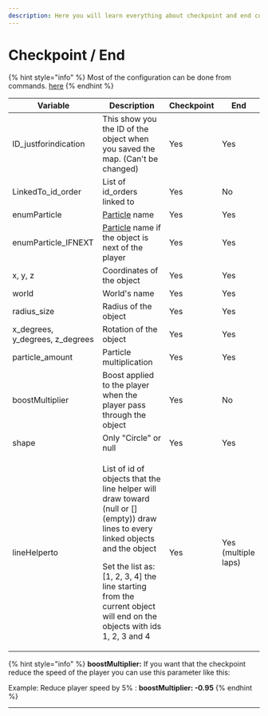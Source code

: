 ```yaml
---
description: Here you will learn everything about checkpoint and end configuration
---
```


# Checkpoint / End

{% hint style="info" %}
Most of the configuration can be done from commands. [here](https://chooseit.gitbook.io/elytraracing/commands/command-ermap#map-checkpoint-configuration)
{% endhint %}

| Variable                           | Description                                                                                                                                                                                                                                                            | Checkpoint | End                 |
| ---------------------------------- | ---------------------------------------------------------------------------------------------------------------------------------------------------------------------------------------------------------------------------------------------------------------------- | ---------- | ------------------- |
| ID\_justforindication              | This show you the ID of the object when you saved the map. (Can't be changed)                                                                                                                                                                                          | Yes        | Yes                 |
| LinkedTo\_id\_order                | List of id\_orders linked to                                                                                                                                                                                                                                           | Yes        | No                  |
| enumParticle                       | [Particle](https://chooseit.gitbook.io/elytraracing/commands/command-ermap#map-checkpoint-configuration) name                                                                                                                                                          | Yes        | Yes                 |
| enumParticle\_IFNEXT               | [Particle](https://chooseit.gitbook.io/elytraracing/commands/command-ermap#map-checkpoint-configuration) name if the object is next of the player                                                                                                                      | Yes        | Yes                 |
| x, y, z                            | Coordinates of the object                                                                                                                                                                                                                                              | Yes        | Yes                 |
| world                              | World's name                                                                                                                                                                                                                                                           | Yes        | Yes                 |
| radius\_size                       | Radius of the object                                                                                                                                                                                                                                                   | Yes        | Yes                 |
| x\_degrees, y\_degrees, z\_degrees | Rotation of the object                                                                                                                                                                                                                                                 | Yes        | Yes                 |
| particle\_amount                   | Particle multiplication                                                                                                                                                                                                                                                | Yes        | Yes                 |
| boostMultiplier                    | Boost applied to the player when the player pass through the object                                                                                                                                                                                                    | Yes        | No                  |
| shape                              | Only "Circle" or null                                                                                                                                                                                                                                                  | Yes        | Yes                 |
| lineHelperto                       | <p>List of id of objects that the line helper will draw toward (null or [] (empty)) draw lines to every linked objects and the object</p><p>Set the list as: [1, 2, 3, 4] the line starting from the current object will end on the objects with ids 1, 2, 3 and 4</p> | Yes        | Yes (multiple laps) |

{% hint style="info" %}
**boostMultiplier:** If you want that the checkpoint reduce the speed of the player you can use this parameter like this:

Example: Reduce player speed by 5% : **boostMultiplier: -0.95**
{% endhint %}

****
